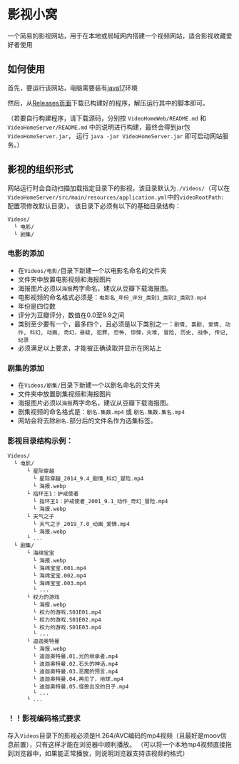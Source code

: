 # 影视小窝
一个简易的影视网站，用于在本地或局域网内搭建一个视频网站，适合影视收藏爱好者使用

## 如何使用
首先，要运行该网站，电脑需要装有[java17](https://mirrors.tuna.tsinghua.edu.cn/Adoptium/17/jdk/x64/windows/)环境

然后，从[Releases页面](https://github.com/hellogaos/videohome/releases)下载已构建好的程序，解压运行其中的脚本即可。

（若要自行构建程序，请下载源码，分别按 `VideoHomeWeb/README.md` 和 `VideoHomeServer/README.md` 中的说明进行构建，最终会得到jar包`VideoHomeServer.jar`，
运行 `java -jar VideoHomeServer.jar` 即可启动网站服务。）
## 影视的组织形式
网站运行时会自动扫描加载指定目录下的影视，该目录默认为`./Videos/`（可以在`VideoHomeServer/src/main/resources/application.yml`中的`videoRootPath: `配置项修改默认目录）。
该目录下必须有以下的基础目录结构：
```
Videos/
  └ 电影/
  └ 剧集/
```
### 电影的添加
* 在`Videos/电影/`目录下新建一个以电影名命名的文件夹
* 文件夹中放置电影视频和海报图片
* 海报图片必须以`海报`两字命名，建议从豆瓣下载海报图。
* 电影视频的命名格式必须是：`电影名_年份_评分_类别1_类别2_类别3.mp4`
* 年份是四位数
* 评分为豆瓣评分，数值在0.0至9.9之间
* 类别至少要有一个，最多四个，且必须是以下类别之一：`剧情, 喜剧, 爱情, 动作, 科幻, 动画, 奇幻，悬疑, 犯罪, 恐怖, 惊悚，灾难, 冒险, 历史, 战争, 传记, 纪录`
* 必须满足以上要求，才能被正确读取并显示在网站上

### 剧集的添加
* 在`Videos/剧集/`目录下新建一个以剧名命名的文件夹
* 文件夹中放置剧集视频和海报图片
* 海报图片必须以`海报`两字命名，建议从豆瓣下载海报图。
* 剧集视频的命名格式是：`剧名.集数.mp4` 或  `剧名.集数.集名.mp4`
* 网站会将去除`剧名.`部分后的文件名作为选集标签。

### 影视目录结构示例：
```
Videos/
  └ 电影/
      └ 星际穿越
        └ 星际穿越_2014_9.4_剧情_科幻_冒险.mp4
        └ 海报.webp
      └ 指环王1：护戒使者
        └ 指环王1：护戒使者_2001_9.1_动作_奇幻_冒险.mp4
        └ 海报.webp
      └ 天气之子
        └ 天气之子_2019_7.0_动画_爱情.mp4
        └ 海报.webp
      └ ... 
  └ 剧集/
      └ 海绵宝宝
        └ 海报.webp
        └ 海绵宝宝.001.mp4
        └ 海绵宝宝.002.mp4
        └ 海绵宝宝.003.mp4
        └ ...
      └ 权力的游戏
        └ 海报.webp
        └ 权力的游戏.S01E01.mp4
        └ 权力的游戏.S01E02.mp4
        └ 权力的游戏.S01E03.mp4
        └ ...
      └ 迪迦奥特曼
        └ 海报.webp
        └ 迪迦奥特曼.01.光的继承者.mp4
        └ 迪迦奥特曼.02.石头的神话.mp4
        └ 迪迦奥特曼.03.恶魔的预言.mp4
        └ 迪迦奥特曼.04.再见了，地球.mp4
        └ 迪迦奥特曼.05.怪兽出没的日子.mp4
        └ ...
      └ ...
```

### ！！影视编码格式要求
存入`Videos`目录下的影视必须是H.264/AVC编码的mp4视频（且最好是moov信息前置），只有这样才能在浏览器中顺利播放。
（可以将一个本地mp4视频直接拖到浏览器中，如果能正常播放，则说明浏览器支持该视频的格式）